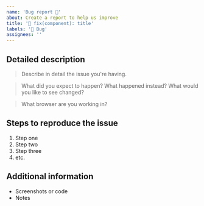 ```yaml
---
name: 'Bug report 🐛'
about: Create a report to help us improve
title: '🐛 fix(component): title'
labels: '🐛 Bug'
assignees: ''
---
```


<!-- Feel free to remove sections that aren't relevant.

## Title line template: [Title]: Brief description

-->

## Detailed description

> Describe in detail the issue you're having.

> What did you expect to happen? What happened instead? What would you like to see changed?

> What browser are you working in?

## Steps to reproduce the issue

1. Step one
2. Step two
3. Step three
4. etc.

## Additional information

- Screenshots or code
- Notes
